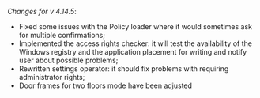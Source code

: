 _Changes for v 4.14.5_:
- Fixed some issues with the Policy loader where it would sometimes ask for multiple confirmations;
- Implemented the access rights checker: it will test the availability of the Windows registry and the application placement for writing and notify user about possible problems;
- Rewritten settings operator: it should fix problems with requiring administrator rights;
- Door frames for two floors mode have been adjusted

